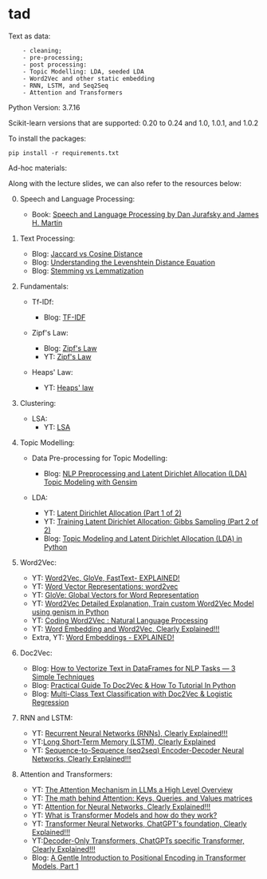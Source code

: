 # tad
Text as data:
```
    - cleaning;
    - pre-processing;
    - post processing:
    - Topic Modelling: LDA, seeded LDA
    - Word2Vec and other static embedding
    - RNN, LSTM, and Seq2Seq
    - Attention and Transformers
```
Python Version: 3.7.16

Scikit-learn versions that are supported: 0.20 to 0.24 and 1.0, 1.0.1, and 1.0.2

To install the packages:
```
pip install -r requirements.txt
```

Ad-hoc materials:

Along with the lecture slides, we can also refer to the resources below:

0. Speech and Language Processing:

    - Book: [Speech and Language Processing by Dan Jurafsky and James H. Martin](https://web.stanford.edu/~jurafsky/slp3/)

1.  Text Processing:

    - Blog: [Jaccard vs Cosine Distance](https://towardsdatascience.com/overview-of-text-similarity-metrics-3397c4601f50)
    - Blog: [Understanding the Levenshtein Distance Equation](https://medium.com/@ethannam/understanding-the-levenshtein-distance-equation-for-beginners-c4285a5604f0)
    - Blog: [Stemming vs Lemmatization](https://databasecamp.de/en/data/stemming-lemmatization)

2.  Fundamentals:
    - Tf-IDf:
        - Blog: [TF-IDF](https://medium.com/analytics-vidhya/understanding-calculation-of-tf-idf-by-example-8975304e7fc4)

    - Zipf's Law:
        - Blog: [Zipf's Law](https://medium.com/@_init_/using-zipfs-law-to-improve-neural-language-models-4c3d66e6d2f6)
        - YT: [Zipf's Law](https://youtu.be/WYO8Rc4JB_Y?si=W80TjSPD-PpTKx-m)

    - Heaps' Law:
        - YT: [Heaps' law](https://youtu.be/QwV-aCaWKq8?si=Hcu86mPsqPlSSXNK)

3.  Clustering:
    - LSA:
        - YT: [LSA](https://www.youtube.com/watch?v=bzNch-dBCN8)

4.  Topic Modelling:

    - Data Pre-processing for Topic Modelling:
        - Blog: [NLP Preprocessing and Latent Dirichlet Allocation (LDA) Topic Modeling with Gensim](https://towardsdatascience.com/nlp-preprocessing-and-latent-dirichlet-allocation-lda-topic-modeling-with-gensim-713d516c6c7d)

    - LDA:
        - YT: [Latent Dirichlet Allocation (Part 1 of 2)](https://www.youtube.com/watch?v=T05t-SqKArY)
        - YT: [Training Latent Dirichlet Allocation: Gibbs Sampling (Part 2 of 2)](https://www.youtube.com/watch?v=BaM1uiCpj_E)
        - Blog: [Topic Modeling and Latent Dirichlet Allocation (LDA) in Python](https://towardsdatascience.com/topic-modeling-and-latent-dirichlet-allocation-in-python-9bf156893c24)

5.  Word2Vec:

    - YT: [Word2Vec, GloVe, FastText- EXPLAINED!](https://www.youtube.com/watch?v=9S0-OC4LFNo)
    - YT: [Word Vector Representations: word2vec](https://youtu.be/ERibwqs9p38?si=ju1Wsf7oHd1XV8m5)
    - YT: [GloVe: Global Vectors for Word Representation](https://youtu.be/ASn7ExxLZws?si=Ikz2MIXw4xDWF99F)
    - YT: [Word2Vec Detailed Explanation, Train custom Word2Vec Model using genism in Python](https://www.youtube.com/watch?v=MtM9QrCjuK4)
    - YT: [Coding Word2Vec : Natural Language Processing](https://www.youtube.com/watch?v=d2E-pU4H2gc)
    - YT: [Word Embedding and Word2Vec, Clearly Explained!!!](https://www.youtube.com/watch?v=viZrOnJclY0&list=PLsrpjPHm_EOo8LhK8JOAqbqNxy-Rd53sE)
    - Extra, YT: [Word Embeddings - EXPLAINED!](https://www.youtube.com/watch?v=GmXkCCa4eVA)

6.  Doc2Vec:

    - Blog: [How to Vectorize Text in DataFrames for NLP Tasks — 3 Simple Techniques](https://towardsdatascience.com/how-to-vectorize-text-in-dataframes-for-nlp-tasks-3-simple-techniques-82925a5600db)
    - Blog: [Practical Guide To Doc2Vec & How To Tutorial In Python](https://spotintelligence.com/2023/09/06/doc2vec/)
    - Blog: [Multi-Class Text Classification with Doc2Vec & Logistic Regression](https://towardsdatascience.com/multi-class-text-classification-with-doc2vec-logistic-regression-9da9947b43f4)

7. RNN and LSTM:

    - YT: [Recurrent Neural Networks (RNNs), Clearly Explained!!!](https://youtu.be/AsNTP8Kwu80?si=NvOjXqcrFOdl889r)
    - YT:[Long Short-Term Memory (LSTM), Clearly Explained](https://www.youtube.com/watch?v=YCzL96nL7j0&list=PLsrpjPHm_EOo8LhK8JOAqbqNxy-Rd53sE&index=3)
    - YT: [Sequence-to-Sequence (seq2seq) Encoder-Decoder Neural Networks, Clearly Explained!!!](https://www.youtube.com/watch?v=L8HKweZIOmg&list=PLsrpjPHm_EOo8LhK8JOAqbqNxy-Rd53sE&index=4)

8. Attention and Transformers:

    - YT: [The Attention Mechanism in LLMs a High Level Overview](https://youtu.be/OxCpWwDCDFQ?si=YiY5Q7hQ357H0uPe)
    - YT: [The math behind Attention: Keys, Queries, and Values matrices](https://youtu.be/UPtG_38Oq8o?si=8YP0WpZDf4hNmuYp)
    - YT: [Attention for Neural Networks, Clearly Explained!!!](https://www.youtube.com/watch?v=PSs6nxngL6k&list=PLsrpjPHm_EOo8LhK8JOAqbqNxy-Rd53sE&index=5)
    - YT: [What is Transformer Models and how do they work?](https://youtu.be/qaWMOYf4ri8?si=ziuii-e4Bt3wtu75)
    - YT: [Transformer Neural Networks, ChatGPT's foundation, Clearly Explained!!!](https://www.youtube.com/watch?v=zxQyTK8quyY&list=PLsrpjPHm_EOo8LhK8JOAqbqNxy-Rd53sE&index=6)
    - YT:[Decoder-Only Transformers, ChatGPTs specific Transformer, Clearly Explained!!!](https://www.youtube.com/watch?v=bQ5BoolX9Ag&list=PLsrpjPHm_EOo8LhK8JOAqbqNxy-Rd53sE&index=7)
    - Blog: [A Gentle Introduction to Positional Encoding in Transformer Models, Part 1](https://machinelearningmastery.com/a-gentle-introduction-to-positional-encoding-in-transformer-models-part-1/)
